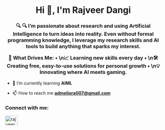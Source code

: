 <h1 align="center">Hi 👋, I'm Rajveer Dangi</h1>
<h3 align="center">🔍 🔍 I’m passionate about research and using Artificial Intelligence to turn ideas into reality. Even without formal programming knowledge, I leverage my research skills and AI tools to build anything that sparks my interest.

🚀 What Drives Me:
	•	\n📈 Learning new skills every day
	•	\n🛠️ Creating free, easy-to-use solutions for personal growth
	•	\n💡 Innovating where AI meets gaming.</h3>

- 🌱 I’m currently learning **AIML**

- 📫 How to reach me **admeliora007@gmail.com**

<h3 align="left">Connect with me:</h3>
<p align="left">
<a href="https://twitter.com/rajveerdangi07" target="blank"><img align="center" src="https://raw.githubusercontent.com/rahuldkjain/github-profile-readme-generator/master/src/images/icons/Social/twitter.svg" alt="rajveerdangi07" height="30" width="40" /></a>
</p>
